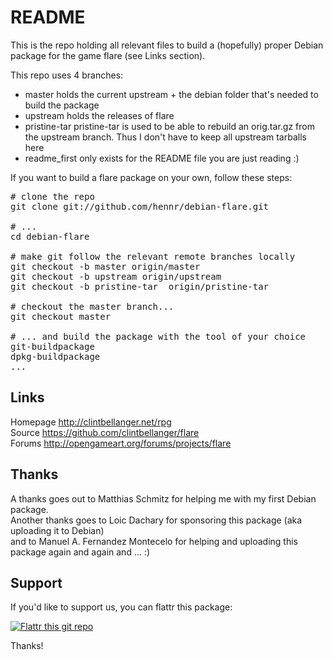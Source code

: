 # README

This is the repo holding all relevant files to build a (hopefully) proper Debian package for the game flare (see Links section).


This repo uses 4 branches:

* master
holds the current upstream + the debian folder that's needed to build the package
* upstream
holds the releases of flare
* pristine-tar
pristine-tar is used to be able to rebuild an orig.tar.gz from the upstream branch. Thus I don't have to keep all upstream tarballs here
* readme_first
only exists for the README file you are just reading :)

If you want to build a flare package on your own, follow these steps:

<pre>
# clone the repo
git clone git://github.com/hennr/debian-flare.git

# ...
cd debian-flare

# make git follow the relevant remote branches locally
git checkout -b master origin/master
git checkout -b upstream origin/upstream
git checkout -b pristine-tar  origin/pristine-tar

# checkout the master branch...
git checkout master

# ... and build the package with the tool of your choice
git-buildpackage
dpkg-buildpackage
...
</pre>

## Links

Homepage  http://clintbellanger.net/rpg  
Source    https://github.com/clintbellanger/flare  
Forums    http://opengameart.org/forums/projects/flare  

## Thanks

A thanks goes out to Matthias Schmitz for helping me with my first Debian package.  
Another thanks goes to Loic Dachary for sponsoring this package (aka uploading it to Debian)  
and to Manuel A. Fernandez Montecelo for helping and uploading this package again and again and ... :)

## Support

If you'd like to support us, you can flattr this package:  

[![Flattr this git repo](http://api.flattr.com/button/flattr-badge-large.png)](https://flattr.com/submit/auto?user_id=hennr&url=https://github.com/hennr/debian-flare&title=debian-flare&language=en_GB&tags=github&category=software) 
  
Thanks!

